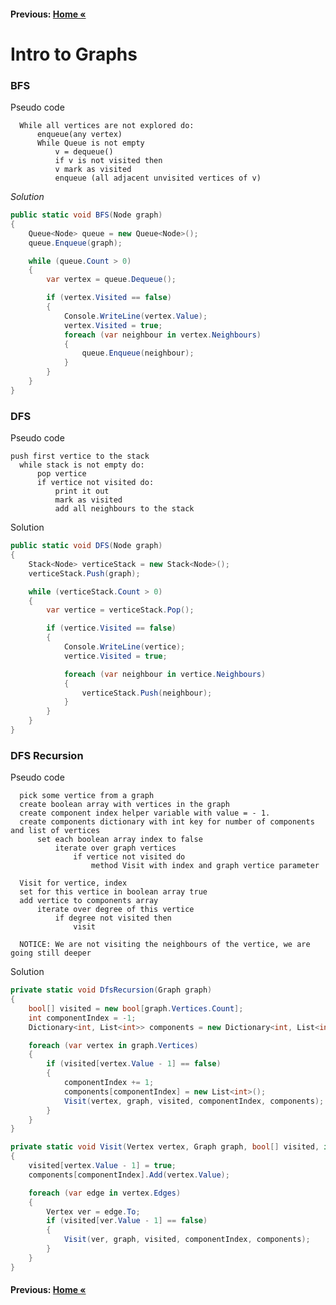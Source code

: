 #### Previous: [Home &laquo;](../../README.md)

# Intro to Graphs

### BFS

Pseudo code
      
      While all vertices are not explored do:
          enqueue(any vertex)
          While Queue is not empty
              v = dequeue()
              if v is not visited then
              v mark as visited
              enqueue (all adjacent unvisited vertices of v)

*Solution*

``` cs 
public static void BFS(Node graph)
{
    Queue<Node> queue = new Queue<Node>();
    queue.Enqueue(graph);

    while (queue.Count > 0)
    {
        var vertex = queue.Dequeue();

        if (vertex.Visited == false)
        {
            Console.WriteLine(vertex.Value);
            vertex.Visited = true;
            foreach (var neighbour in vertex.Neighbours)
            {
                queue.Enqueue(neighbour);
            }
        }
    }
}
```

### DFS

Pseudo code
    
    push first vertice to the stack
      while stack is not empty do:
          pop vertice
          if vertice not visited do:
              print it out
              mark as visited
              add all neighbours to the stack

Solution
    
``` cs 
public static void DFS(Node graph)
{
    Stack<Node> verticeStack = new Stack<Node>();
    verticeStack.Push(graph);

    while (verticeStack.Count > 0)
    {
        var vertice = verticeStack.Pop();

        if (vertice.Visited == false)
        {
            Console.WriteLine(vertice);
            vertice.Visited = true;

            foreach (var neighbour in vertice.Neighbours)
            {
                verticeStack.Push(neighbour);
            }
        }
    }
}
```

### DFS Recursion

Pseudo code
        
      pick some vertice from a graph
      create boolean array with vertices in the graph
      create component index helper variable with value = - 1.
      create components dictionary with int key for number of components and list of vertices 
          set each boolean array index to false
              iterate over graph vertices
                  if vertice not visited do
                      method Visit with index and graph vertice parameter
     
      Visit for vertice, index
      set for this vertice in boolean array true
      add vertice to components array
          iterate over degree of this vertice
              if degree not visited then
                  visit
     
      NOTICE: We are not visiting the neighbours of the vertice, we are going still deeper
                 
Solution
    
``` cs 
private static void DfsRecursion(Graph graph)
{
    bool[] visited = new bool[graph.Vertices.Count];
    int componentIndex = -1;
    Dictionary<int, List<int>> components = new Dictionary<int, List<int>>();

    foreach (var vertex in graph.Vertices)
    {
        if (visited[vertex.Value - 1] == false)
        {
            componentIndex += 1;
            components[componentIndex] = new List<int>();
            Visit(vertex, graph, visited, componentIndex, components);
        }
    }
}

private static void Visit(Vertex vertex, Graph graph, bool[] visited, in int componentIndex, Dictionary<int, List<int>> components)
{
    visited[vertex.Value - 1] = true;
    components[componentIndex].Add(vertex.Value);

    foreach (var edge in vertex.Edges)
    {
        Vertex ver = edge.To;
        if (visited[ver.Value - 1] == false)
        {
            Visit(ver, graph, visited, componentIndex, components);
        }
    }
}
```

#### Previous: [Home &laquo;](../../README.md)